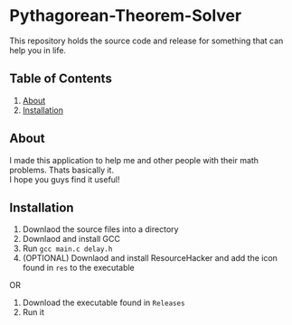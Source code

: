 # Pythagorean-Theorem-Solver
This repository holds the source code and release for something that can help you in life.

## Table of Contents
1. [About](#about)
2. [Installation](#installation)

## About
I made this application to help me and other people with their math problems. Thats basically it.  
I hope you guys find it useful!

## Installation
1. Downlaod the source files into a directory
2. Downlaod and install GCC
3. Run `gcc main.c delay.h`
4. (OPTIONAL) Downlaod and install ResourceHacker and add the icon found in `res` to the executable

OR

1. Download the executable found in `Releases`
2. Run it
